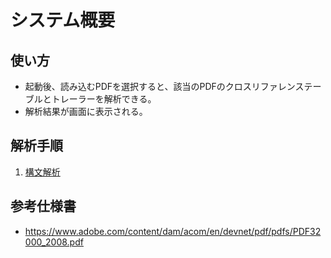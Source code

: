 # システム概要
## 使い方
- 起動後、読み込むPDFを選択すると、該当のPDFのクロスリファレンステーブルとトレーラーを解析できる。
- 解析結果が画面に表示される。

## 解析手順
1. [構文解析](parser.md)

## 参考仕様書
- https://www.adobe.com/content/dam/acom/en/devnet/pdf/pdfs/PDF32000_2008.pdf
